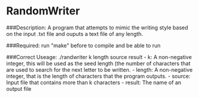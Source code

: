 # RandomWriter

###Description:
A program that attempts to mimic the writing style based on the input .txt file and ouputs a text file of any length.

###Required: run "make" before to compile and be able to run

###Correct Useage: ./randwriter k length source result
		- k: A non-negative integer, this will be used as the seed length (the number of characters that are used to search for the next letter to be written.
	  - length: A non-negative integer, that is the length of characters that the program outputs.
		- source: Input file that contains more than k characters
		- result: The name of an output file
